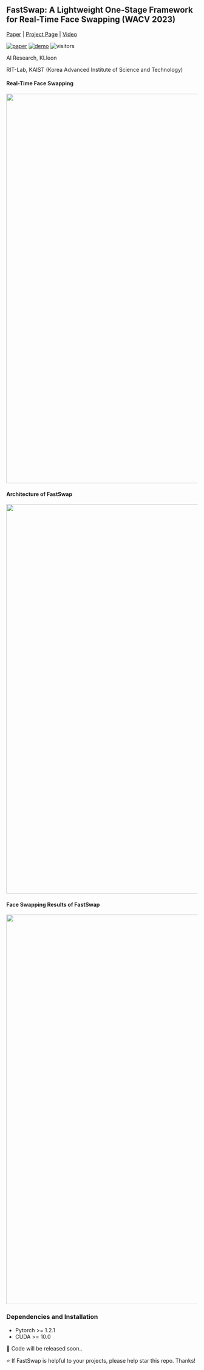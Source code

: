 ## FastSwap: A Lightweight One-Stage Framework for Real-Time Face Swapping (WACV 2023)

[Paper]() | [Project Page](https://wacv-1752.github.io/FastSwap/) | [Video]()

[![paper](https://img.shields.io/badge/arxiv-paper-red)]()
[![demo](https://img.shields.io/badge/project-%F0%9F%9A%80%20-blue)](https://wacv-1752.github.io/FastSwap/)
![visitors](https://visitor-badge.laobi.icu/badge?page_id=sahngmin/fastswap)

<!-- ![visitors](https://visitor-badge.glitch.me/badge?page_id=sczhou/CodeFormer) -->

AI Research, KLleon

RIT-Lab, KAIST (Korea Advanced Institute of Science and Technology)

#### Real-Time Face Swapping
<img src="figs/main.png" width="1024px"/>

#### Architecture of FastSwap
<img src="figs/main_network.png" width="1024px"/>


#### Face Swapping Results of FastSwap
<img src="figs/additional.png" width="1024px"/>

### Dependencies and Installation
- Pytorch >= 1.2.1
- CUDA >= 10.0

🤗 Code will be released soon..

:star: If FastSwap is helpful to your projects, please help star this repo. Thanks!
